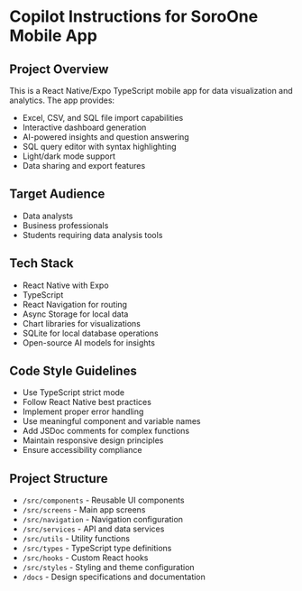 # Copilot Instructions for SoroOne Mobile App

<!-- Use this file to provide workspace-specific custom instructions to Copilot. For more details, visit https://code.visualstudio.com/docs/copilot/copilot-customization#_use-a-githubcopilotinstructionsmd-file -->

## Project Overview
This is a React Native/Expo TypeScript mobile app for data visualization and analytics. The app provides:
- Excel, CSV, and SQL file import capabilities
- Interactive dashboard generation
- AI-powered insights and question answering
- SQL query editor with syntax highlighting
- Light/dark mode support
- Data sharing and export features

## Target Audience
- Data analysts
- Business professionals  
- Students requiring data analysis tools

## Tech Stack
- React Native with Expo
- TypeScript
- React Navigation for routing
- Async Storage for local data
- Chart libraries for visualizations
- SQLite for local database operations
- Open-source AI models for insights

## Code Style Guidelines
- Use TypeScript strict mode
- Follow React Native best practices
- Implement proper error handling
- Use meaningful component and variable names
- Add JSDoc comments for complex functions
- Maintain responsive design principles
- Ensure accessibility compliance

## Project Structure
- `/src/components` - Reusable UI components
- `/src/screens` - Main app screens
- `/src/navigation` - Navigation configuration
- `/src/services` - API and data services
- `/src/utils` - Utility functions
- `/src/types` - TypeScript type definitions
- `/src/hooks` - Custom React hooks
- `/src/styles` - Styling and theme configuration
- `/docs` - Design specifications and documentation
